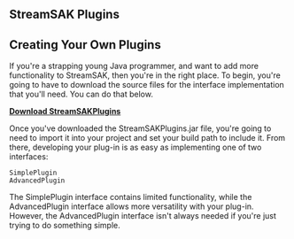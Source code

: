 ## StreamSAK Plugins

## Creating Your Own Plugins

If you're a strapping young Java programmer, and want to add more functionality to StreamSAK, then you're in the right place.  To begin, you're going to have to download the source files for the interface implementation that you'll need.  You can do that below.

**[Download StreamSAKPlugins]()**

Once you've downloaded the StreamSAKPlugins.jar file, you're going to need to import it into your project and set your build path to include it.  From there, developing your plug-in is as easy as implementing one of two interfaces:

```
SimplePlugin
AdvancedPlugin
```

The SimplePlugin interface contains limited functionality, while the AdvancedPlugin interface allows more versatility with your plug-in.  However, the AdvancedPlugin interface isn't always needed if you're just trying to do something simple.
